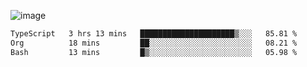 ![image](https://github-profile-trophy.vercel.app/?username=CMOISDEAD&theme=oldie&row=1&no-frame=true&no-bg=true&margin-w=15&margin-h=15)
<!--START_SECTION:waka-->

```txt
TypeScript   3 hrs 13 mins   █████████████████████▒░░░   85.81 %
Org          18 mins         ██░░░░░░░░░░░░░░░░░░░░░░░   08.21 %
Bash         13 mins         █▒░░░░░░░░░░░░░░░░░░░░░░░   05.98 %
```

<!--END_SECTION:waka--> 

